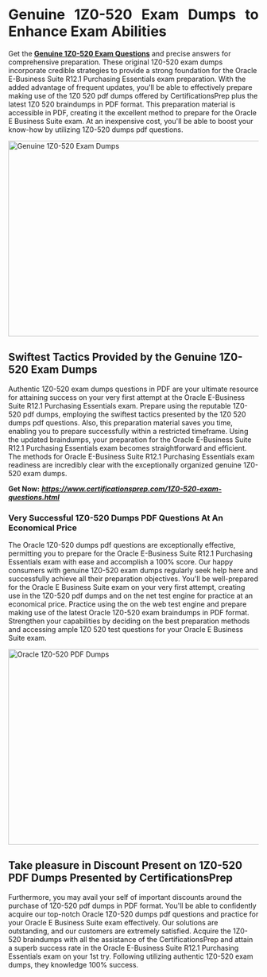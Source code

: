 <h1 style="text-align: justify;"><strong>Genuine 1Z0-520 Exam Dumps to Enhance Exam Abilities</strong></h1>
<p>Get the <a href="https://www.certificationsprep.com/1Z0-520-exam-questions.html"><strong>Genuine 1Z0-520 Exam Questions</strong></a> and precise answers for comprehensive preparation. These original 1Z0-520 exam dumps incorporate credible strategies to provide a strong foundation for the Oracle E-Business Suite R12.1 Purchasing Essentials exam preparation. With the added advantage of frequent updates, you'll be able to effectively prepare making use of the 1Z0 520 pdf dumps offered by CertificationsPrep plus the latest 1Z0 520 braindumps in PDF format. This preparation material is accessible in PDF, creating it the excellent method to prepare for the Oracle E Business Suite exam. At an inexpensive cost, you'll be able to boost your know-how by utilizing 1Z0-520 dumps pdf questions.</p>
<p><img src="https://i.imgur.com/XTkKqDV.png" alt="Genuine 1Z0-520 Exam Dumps" width="700" height="394" /></p>
<h2><strong>Swiftest Tactics Provided by the Genuine 1Z0-520 Exam Dumps</strong></h2>
<p>Authentic 1Z0-520 exam dumps questions in PDF are your ultimate resource for attaining success on your very first attempt at the Oracle E-Business Suite R12.1 Purchasing Essentials exam. Prepare using the reputable 1Z0-520 pdf dumps, employing the swiftest tactics presented by the 1Z0 520 dumps pdf questions. Also, this preparation material saves you time, enabling you to prepare successfully within a restricted timeframe. Using the updated braindumps, your preparation for the Oracle E-Business Suite R12.1 Purchasing Essentials exam becomes straightforward and efficient. The methods for Oracle E-Business Suite R12.1 Purchasing Essentials exam readiness are incredibly clear with the exceptionally organized genuine 1Z0-520 exam dumps.</p>
<p><strong>Get Now:</strong>&nbsp;<strong><a href="https://www.certificationsprep.com/1Z0-520-exam-questions.html"><em>https://www.certificationsprep.com/1Z0-520-exam-questions.html</em></a></strong></p>
<h3><strong>Very Successful 1Z0-520 Dumps PDF Questions At An Economical Price</strong></h3>
<p>The Oracle 1Z0-520 dumps pdf questions are exceptionally effective, permitting you to prepare for the Oracle E-Business Suite R12.1 Purchasing Essentials exam with ease and accomplish a 100% score. Our happy consumers with genuine 1Z0-520 exam dumps regularly seek help here and successfully achieve all their preparation objectives. You'll be well-prepared for the Oracle E Business Suite exam on your very first attempt, creating use in the 1Z0-520 pdf dumps and on the net test engine for practice at an economical price. Practice using the on the web test engine and prepare making use of the latest Oracle 1Z0-520 exam braindumps in PDF format. Strengthen your capabilities by deciding on the best preparation methods and accessing ample 1Z0 520 test questions for your Oracle E Business Suite exam.</p>
<p><a href="https://www.certificationsprep.com/1Z0-520-exam-questions.html"><img src="https://i.imgur.com/DQYUJ45.png" alt="Oracle 1Z0-520 PDF Dumps" width="700" height="394" /></a></p>
<h2><strong>Take pleasure in Discount Present on 1Z0-520 PDF Dumps Presented by CertificationsPrep</strong></h2>
<p>Furthermore, you may avail your self of important discounts around the purchase of 1Z0-520 pdf dumps in PDF format. You'll be able to confidently acquire our top-notch Oracle 1Z0-520 dumps pdf questions and practice for your Oracle E Business Suite exam effectively. Our solutions are outstanding, and our customers are extremely satisfied. Acquire the 1Z0-520 braindumps with all the assistance of the CertificationsPrep and attain a superb success rate in the Oracle E-Business Suite R12.1 Purchasing Essentials exam on your 1st try. Following utilizing authentic 1Z0-520 exam dumps, they knowledge 100% success.</p>
